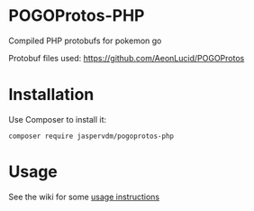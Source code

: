 # POGOProtos-PHP
Compiled PHP protobufs for pokemon go

Protobuf files used: https://github.com/AeonLucid/POGOProtos

# Installation
Use Composer to install it:

    composer require jaspervdm/pogoprotos-php

# Usage
See the wiki for some [usage instructions](https://github.com/jaspervdm/pogoprotos-php/wiki/Usage)
